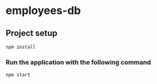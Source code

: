 # employees-db

## Project setup
```
npm install
```

### Run the application with the following command
```
npm start
```